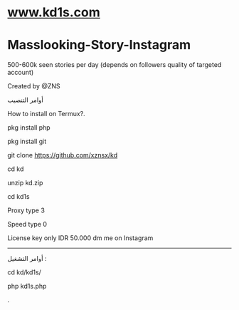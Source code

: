 # www.kd1s.com  


# Masslooking-Story-Instagram
500-600k seen stories per day (depends on followers quality of targeted account)

Created by @ZNS

أوامر التنصيب

How to install on Termux?.

pkg install php

pkg install git


git clone https://github.com/xznsx/kd

cd kd

unzip kd.zip

cd kd1s

Proxy type 3

Speed type 0

License key only IDR 50.000 dm me on Instagram

------------------------------
أوامر التشغيل : 

cd kd/kd1s/

php kd1s.php 

.
